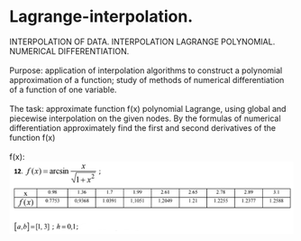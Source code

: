 # Lagrange-interpolation. 
 
INTERPOLATION OF DATA. INTERPOLATION LAGRANGE POLYNOMIAL. NUMERICAL DIFFERENTIATION.<br /><br />
Purpose: application of interpolation algorithms to construct a polynomial approximation
of a function; study of methods of numerical differentiation of a
function of one variable.<br /><br />
The task: approximate function f(x) polynomial Lagrange,
using global and piecewise interpolation on the given nodes. By the formulas
of numerical differentiation approximately
find the first and second derivatives of the function f(x) 
<br /><br />
f(x):<br/>
![alt text](https://github.com/NataPavel/Lagrange-interpolation/blob/main/linear-interpolation.png?raw=true)
